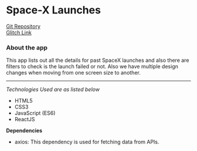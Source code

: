 # Space-X Launches
[Git Repository](https://github.com/Kamalesh-Suthar/SpaceX-Launches)  
[Glitch Link](https://tinted-cultured-beach.glitch.me)

### About the app
This app lists out all the details for past SpaceX launches and also there are filters to check is the launch failed or not. Also we have multiple design changes when moving from one screen size to another.

***
_Technologies Used are as listed below_
* HTML5
* CSS3
* JavaScript (ES6)
* ReactJS

**Dependencies**
* axios:
    This dependency is used for fetching data from APIs.